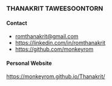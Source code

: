 ### THANAKRIT TAWEESOONTORN

#### Contact

- romthanakrit@gmail.com 
- https://linkedin.com/in/romthanakrit
- https://github.com/monkeyrom

#### Personal Website

https://monkeyrom.github.io/Thanakrit/
